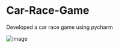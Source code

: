 # Car-Race-Game
Developed a car race game using pycharm

![image](https://github.com/cerin-celina/Car-Race-Game/assets/132279084/32263a96-bfe9-44b6-b552-7a980dc9f4c8)
